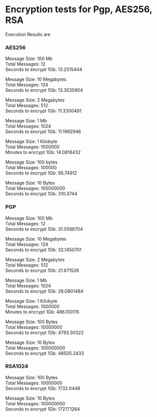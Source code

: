 # Encryption tests for Pgp, AES256, RSA

Execution Results are

<h3>AES256</h3> 

Message Size:	100 Mb <br>
Total Messages:	12<br>
Seconds to encrypt 1Gb:	13.2515444<br>

Message Size:	10 Megabytes<br>
Total Messages:	124<br>
Seconds to encrypt 1Gb:	13.3535904<br>

Message Size:	2 Megabytes<br>
Total Messages:	512<br>
Seconds to encrypt 1Gb:	11.3300491<br>

Message Size:	1 Mb<br>
Total Messages:	1024<br>
Seconds to encrypt 1Gb:	11.1992946<br>

Message Size:	 1 Kilobyte<br>
Total Messages:	1000000<br>
Minutes to encrypt 1Gb:	14.0818432<br>

Message Size:	100 bytes<br>
Total Messages:	100000<br>
Seconds to encrypt 1Gb:	95.74912<br>

Message Size:	10 Bytes<br>
Total Messages:	100000000<br>
Seconds to encrypt 1Gb:	310.3744<br>


<h3>PGP</h3> 

Message Size:	100 Mb<br>
Total Messages:	12<br>
Seconds to encrypt 1Gb:	31.0586704<br>

Message Size:	10 Megabytes<br>
Total Messages:	124<br>
Seconds to encrypt 1Gb:	32.1450701<br>

Message Size:	2 Megabytes<br>
Total Messages:	512<br>
Seconds to encrypt 1Gb:	21.671526<br>

Message Size:	1 Mb<br>
Total Messages:	1024<br>
Seconds to encrypt 1Gb:	28.0801484<br>

Message Size:	 1 Kilobyte<br>
Total Messages:	1000000<br>
Minutes to encrypt 1Gb:	486.100115<br>

Message Size:	100 Bytes<br>
Total Messages:	10000000<br>
Seconds to encrypt 1Gb:	4793.30322<br>

Message Size:	10 Bytes<br>
Total Messages:	100000000<br>
Seconds to encrypt 1Gb:	48505.2433<br>

<h3>RSA1024</h3> 

Message Size:	100 Bytes<br>
Total Messages:	10000000<br>
Seconds to encrypt 1Gb:	1732.0448<br>

Message Size:	10 Bytes<br>
Total Messages:	100000000<br>
Seconds to encrypt 1Gb:	17217.1264<br>


